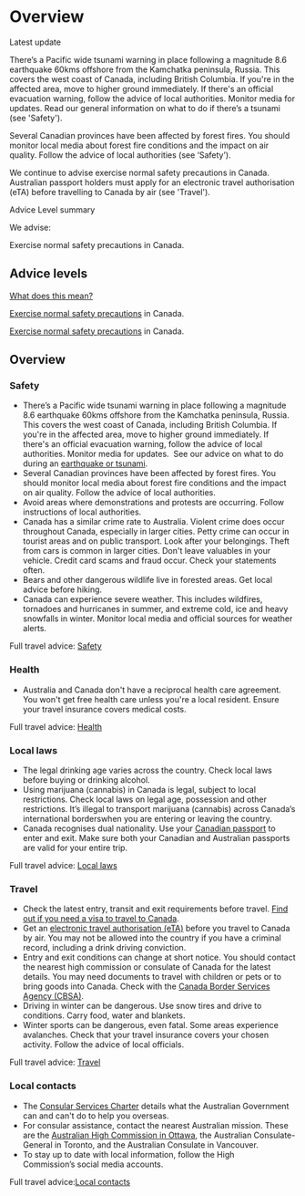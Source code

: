 # Overview

Latest update

There’s a Pacific wide tsunami warning in place following a magnitude 8.6 earthquake 60kms offshore from the Kamchatka peninsula, Russia. This covers the west coast of Canada, including British Columbia. If you're in the affected area, move to higher ground immediately. If there's an official evacuation warning, follow the advice of local authorities. Monitor media for updates. Read our general information on what to do if there’s a tsunami (see 'Safety').  
  
Several Canadian provinces have been affected by forest fires. You should monitor local media about forest fire conditions and the impact on air quality. Follow the advice of local authorities (see ‘Safety’).   
  
We continue to advise exercise normal safety precautions in Canada. Australian passport holders must apply for an electronic travel authorisation (eTA) before travelling to Canada by air (see 'Travel').

Advice Level summary

We advise: 

Exercise normal safety precautions in Canada.

## Advice levels

[What does this mean?](/before-you-go/travel-advice-explained/)

[Exercise normal safety precautions](/consular-services/travel-advice-explained#level1 "Travel advice explained") in Canada.

[Exercise normal safety precautions](/node/33#level1) in Canada.

## Overview

### Safety

* There’s a Pacific wide tsunami warning in place following a magnitude 8.6 earthquake 60kms offshore from the Kamchatka peninsula, Russia. This covers the west coast of Canada, including British Columbia. If you're in the affected area, move to higher ground immediately. If there's an official evacuation warning, follow the advice of local authorities. Monitor media for updates.  See our advice on what to do during an [earthquake or tsunami](/node/345).
* Several Canadian provinces have been affected by forest fires. You should monitor local media about forest fire conditions and the impact on air quality. Follow the advice of local authorities.
* Avoid areas where demonstrations and protests are occurring. Follow instructions of local authorities.
* Canada has a similar crime rate to Australia. Violent crime does occur throughout Canada, especially in larger cities. Petty crime can occur in tourist areas and on public transport. Look after your belongings. Theft from cars is common in larger cities. Don't leave valuables in your vehicle. Credit card scams and fraud occur. Check your statements often.
* Bears and other dangerous wildlife live in forested areas. Get local advice before hiking.
* Canada can experience severe weather. This includes wildfires, tornadoes and hurricanes in summer, and extreme cold, ice and heavy snowfalls in winter. Monitor local media and official sources for weather alerts.

Full travel advice: [Safety](#safety)

### Health

* Australia and Canada don't have a reciprocal health care agreement. You won't get free health care unless you're a local resident. Ensure your travel insurance covers medical costs.

Full travel advice: [Health](#health)

### Local laws

* The legal drinking age varies across the country. Check local laws before buying or drinking alcohol.
* Using marijuana (cannabis) in Canada is legal, subject to local restrictions. Check local laws on legal age, possession and other restrictions. It’s illegal to transport marijuana (cannabis) across Canada’s international borderswhen you are entering or leaving the country.
* Canada recognises dual nationality. Use your [Canadian passport](http://www.cic.gc.ca/english/passport/apply/renew/index.asp) to enter and exit. Make sure both your Canadian and Australian passports are valid for your entire trip.

Full travel advice: [Local laws](#local-laws)

### Travel

* Check the latest entry, transit and exit requirements before travel. [Find out if you need a visa to travel to Canada](https://ircc.canada.ca/english/visit/visas.asp).
* Get an [electronic travel authorisation (eTA)](https://www.canada.ca/en/immigration-refugees-citizenship/services/visit-canada/eta/facts.html) before you travel to Canada by air. You may not be allowed into the country if you have a criminal record, including a drink driving conviction.
* Entry and exit conditions can change at short notice. You should contact the nearest high commission or consulate of Canada for the latest details. You may need documents to travel with children or pets or to bring goods into Canada. Check with the [Canada Border Services Agency (CBSA)](http://www.cbsa-asfc.gc.ca/menu-eng.html).
* Driving in winter can be dangerous. Use snow tires and drive to conditions. Carry food, water and blankets.
* Winter sports can be dangerous, even fatal. Some areas experience avalanches. Check that your travel insurance covers your chosen activity. Follow the advice of local officials.

Full travel advice: [Travel](#travel)

### Local contacts

* The [Consular Services Charter](/node/46) details what the Australian Government can and can't do to help you overseas.
* For consular assistance, contact the nearest Australian mission. These are the [Australian High Commission in Ottawa](https://canada.highcommission.gov.au/), the Australian Consulate-General in Toronto, and the Australian Consulate in Vancouver.
* To stay up to date with local information, follow the High Commission’s social media accounts.

Full travel advice:[Local contacts](#local-contacts)